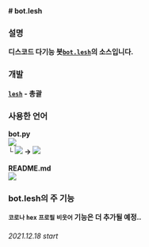 <b>
# bot.lesh

### 설명<br>

디스코드 다기능 봇[`bot.lesh`](https://discord.com/api/oauth2/authorize?client_id=921288443869396992&permissions=380104624192&scope=bot)의 소스입니다.<br>

### 개발<br>

[`lesh`](https://github.com/seokwonmin-1124 "github") - <b>총괄</b><br>

### 사용한 언어<br>
<b>bot.py<b/><br/>
<img src="https://img.shields.io/badge/Python-3776AB?style=flat-square&logo=Python&logoColor=fff"/> <br/>
└ <img src="https://img.shields.io/badge/Discord.py-333?style=flat-square&logo=Discord&logoColor=fff"/> -> <img src="https://img.shields.io/badge/py-cord-444?style=flat-square&logo=Discord&logoColor=fff"/><br/>
<br/>
README.md<br/>
<img src="https://img.shields.io/badge/Markdown-222?style=flat-square&logo=Markdown&logoColor=fff"/>
  
### bot.lesh의 주 기능
`코로나` `hex` `프로필` `비웃어`
기능은 더 추가될 예정..


###### 2021.12.18 start
<b/>

